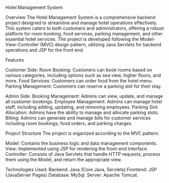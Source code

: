 Hotel Management System

Overview
The Hotel Management System is a comprehensive backend project designed to streamline and manage hotel operations effectively. This system caters to both customers and administrators, offering a robust platform for room booking, food services, parking management, and other essential hotel services. The project is developed following the Model-View-Controller (MVC) design pattern, utilizing Java Servlets for backend operations and JSP for the front end.

Features

Customer Side:
Room Booking: Customers can book rooms based on various categories, including options such as sea view, higher floors, and more.
Food Services: Customers can order food from the hotel menu.
Parking Management: Customers can reserve a parking slot for their stay.

Admin Side:
Booking Management: Admins can view, update, and manage all customer bookings.
Employee Management: Admins can manage hotel staff, including adding, updating, and removing employees.
Parking Slot Allocation: Admins have the ability to manage and allocate parking slots.
Billing: Admins can generate and manage bills for customer services including room bookings, food orders, and parking charges.

Project Structure
The project is organized according to the MVC pattern:

Model: Contains the business logic and data management components.
View: Implemented using JSP for rendering the front-end interface.
Controller: Consists of Java Servlets that handle HTTP requests, process them using the Model, and return the appropriate view.

Technologies Used:
Backend: Java (Core Java, Servlets)
Frontend: JSP (JavaServer Pages)
Database: MySql.
Server: Apache Tomcat.
